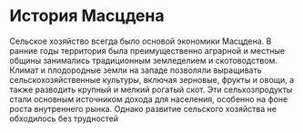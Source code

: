 # История Масцдена
Сельское хозяйство всегда было основой экономики Масцдена. В ранние годы территория была преимущественно аграрной и местные общины занимались традиционным земледелием и скотоводством. Климат и плодородные земли на западе позволяли выращивать сельскохозяйственные культуры, включая зерновые, фрукты и овощи, а также разводить крупный и мелкий рогатый скот. Эти сельхозпродукты стали основным источником дохода для населения, особенно на фоне роста внутреннего рынка. Однако развитие сельского хозяйства не обходилось без трудностей
